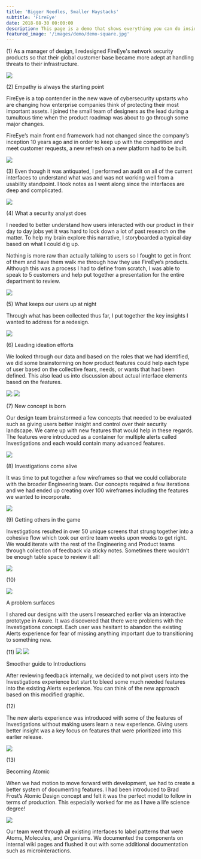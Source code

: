 ```yaml
---
title: 'Bigger Needles, Smaller Haystacks'
subtitle: 'FireEye'
date: 2018-08-30 00:00:00
description: This page is a demo that shows everything you can do inside portfolio and blog posts.
featured_image: '/images/demo/demo-square.jpg'
---
```


(1)
As a manager of design, I redesigned FireEye's network security products so that their global customer base became more adept at handling threats to their infrastructure.

<img src="../images/story-fireeye-1.png">

(2)
Empathy is always the starting point

FireEye is a top contender in the new wave of cybersecurity upstarts who are changing how enterprise companies think of protecting their most important assets. I joined the small team of designers as the lead during a tumultous time when the product roadmap was about to go through some major changes.
              
FireEye’s main front end framework had not changed since the company’s inception 10 years ago and in order to keep up with the competition and meet customer requests, a new refresh on a new platform had to be built.

<img src="../images/story-fireeye-2.png">

(3)
Even though it was antiquated, I performed an audit on all of the current interfaces to understand what was and was not working well from a usability standpoint. I took notes as I went along since the interfaces are deep and complicated.

<img src="../images/story-fireeye-3.png">

(4)
What a security analyst does

I needed to better understand how users interacted with our product in their day to day jobs yet it was hard to lock down
a lot of past research on the matter. To help my brain explore this narrative, I storyboarded a typical day based
on what I could dig up.
              
Nothing is more raw than actually talking to users so I fought to get in front of them and have them walk me through how
they use FireEye’s products. Although this was a process I had to define from scratch, I was able to speak to
5 customers and help put together a presentation for the entire department to review.

<img src="../images/story-fireeye-4.png">

(5)
What keeps our users up at night

Through what has been collected thus far, I put together the key insights I wanted to address for a redesign.

<img src="../images/story-fireeye-5.png">

(6)
Leading ideation efforts

We looked through our data and based on the roles that we had identified, we did some brainstorming on how product features
could help each type of user based on the collective fears, needs, or wants that had been defined. This also
lead us into discussion about actual interface elements based on the features.

<img src="../images/story-fireeye-6a.png">

<img src="../images/story-fireeye-6b.png">

(7)
New concept is born

Our design team brainstormed a few concepts that needed to be evaluated such as giving users better insight and control over
their security landscape. We came up with new features that would help in these regards. The features were introduced
as a container for multiple alerts called Investigations and each would contain many advanced features.

<img src="../images/story-fireeye-7a.png">

(8)
Investigations come alive

It was time to put together a few wireframes so that we could collaborate with the broader Engineering team. Our concepts
required a few iterations and we had ended up creating over 100 wireframes including the features we wanted to
incorporate.

<img src="../images/story-fireeye-8.png">

(9)
Getting others in the game

Investigations resulted in over 50 unique screens that strung together into a cohesive flow which took our entire team weeks
upon weeks to get right. We would iterate with the rest of the Engineering and Product teams through collection
of feedback via sticky notes. Sometimes there wouldn’t be enough table space to review it all!

<img src="../images/story-fireeye-9.png">

(10)

<img src="../images/story-fireeye-10.png">

A problem surfaces

I shared our designs with the users I researched earlier via an interactive prototype in Axure. It was discovered that there
were problems with the Investigations concept. Each user was hesitant to abandon the existing Alerts experience
for fear of missing anything important due to transitioning to something new.

(11)
<img src="../images/story-fireeye-11a.png">
<img src="../images/story-fireeye-11b.png">

Smoother guide to Introductions

After reviewing feedback internally, we decided to not pivot users into the Investigations experience but start to bleed
some much needed features into the existing Alerts experience. You can think of the new approach based on this
modified graphic.

(12)

The new alerts experience was introduced with some of the features of Investigations without making users learn a new experience.
Giving users better insight was a key focus on features that were prioritized into this earlier release.

<img src="../images/story-fireeye-12b.png">

(13)

Becoming Atomic

When we had motion to move forward with development, we had to create a better system of documenting features. I had been
introduced to Brad Frost’s Atomic Design concept and felt it was the perfect model to follow in terms of production.
This especially worked for me as I have a life science degree!

<img src="../images/story-fireeye-13.png">

Our team went through all existing interfaces to label patterns that were Atoms, Molecules, and Organisms. We documented
the components on internal wiki pages and flushed it out with some additional documentation such as microinteractions.